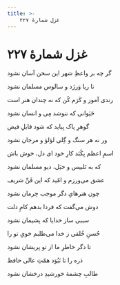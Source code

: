 ```yaml
---
title: >-
    غزل شمارهٔ ۲۲۷
---
```

# غزل شمارهٔ ۲۲۷

<div class="b" id="bn1"><div class="m1"><p>گر چه بر واعظِ شهر این سخن آسان نشود</p></div>
<div class="m2"><p>تا ریا وَرزَد و سالوس مسلمان نشود</p></div></div>
<div class="b" id="bn2"><div class="m1"><p>رندی آموز و کَرَم کُن که نه چندان هنر است</p></div>
<div class="m2"><p>حَیَوانی که ننوشد مِی و انسان نشود</p></div></div>
<div class="b" id="bn3"><div class="m1"><p>گوهرِ پاک بِباید که شود قابلِ فیض</p></div>
<div class="m2"><p>ور نه هر سنگ و گِلی لؤلؤ و مرجان نشود</p></div></div>
<div class="b" id="bn4"><div class="m1"><p>اسمِ اعظم بِکُنَد کارِ خود ای دل، خوش باش</p></div>
<div class="m2"><p>که به تَلبیس و حیَل، دیو مسلمان نشود</p></div></div>
<div class="b" id="bn5"><div class="m1"><p>عشق می‌ورزم و امّید که این فَنِّ شریف</p></div>
<div class="m2"><p>چون هنرهایِ دگر موجب حِرمان نشود</p></div></div>
<div class="b" id="bn6"><div class="m1"><p>دوش می‌گفت که فردا بدهم کامِ دلت</p></div>
<div class="m2"><p>سببی ساز خدایا که پشیمان نشود</p></div></div>
<div class="b" id="bn7"><div class="m1"><p>حُسنِ خُلقی ز خدا می‌طلبم خویِ تو را</p></div>
<div class="m2"><p>تا دگر خاطرِ ما از تو پریشان نشود</p></div></div>
<div class="b" id="bn8"><div class="m1"><p>ذره را تا نَبُوَد همّتِ عالی حافظ</p></div>
<div class="m2"><p>طالبِ چشمهٔ خورشیدِ درخشان نشود</p></div></div>